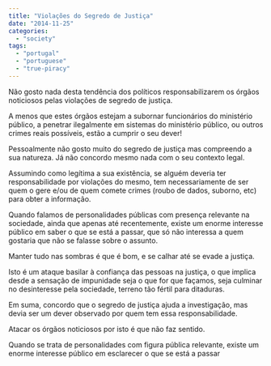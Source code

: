 ```yaml
---
title: "Violações do Segredo de Justiça"
date: "2014-11-25"
categories: 
  - "society"
tags: 
  - "portugal"
  - "portuguese"
  - "true-piracy"
---
```


Não gosto nada desta tendência dos políticos responsabilizarem os órgãos noticiosos pelas violações de segredo de justiça.

A menos que estes órgãos estejam a subornar funcionários do ministério público, a penetrar ilegalmente em sistemas do ministério público, ou outros crimes reais possíveis, estão a cumprir o seu dever!

Pessoalmente não gosto muito do segredo de justiça mas compreendo a sua natureza. Já não concordo mesmo nada com o seu contexto legal.

Assumindo como legítima a sua existência, se alguém deveria ter responsabilidade por violações do mesmo, tem necessariamente de ser quem o gere e/ou de quem comete crimes (roubo de dados, suborno, etc) para obter a informação.

Quando falamos de personalidades públicas com presença relevante na sociedade, ainda que apenas até recentemente, existe um enorme interesse público em saber o que se está a passar, que só não interessa a quem gostaria que não se falasse sobre o assunto.

Manter tudo nas sombras é que é bom, e se calhar até se evade a justiça.

Isto é um ataque basilar à confiança das pessoas na justiça, o que implica desde a sensação de impunidade seja o que for que façamos, seja culminar no desinteresse pela sociedade, terreno tão fértil para ditaduras.

Em suma, concordo que o segredo de justiça ajuda a investigação, mas devia ser um dever observado por quem tem essa responsabilidade.

Atacar os órgãos noticiosos por isto é que não faz sentido.

Quando se trata de personalidades com figura pública relevante, existe um enorme interesse público em esclarecer o que se está a passar
